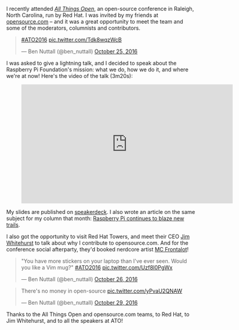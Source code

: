 I recently attended [*All Things Open*](https://allthingsopen.org/), an open-source conference in
Raleigh, North Carolina, run by Red Hat. I was invited by my friends at
[opensource.com](https://opensource.com/) – and it was a great opportunity to meet the team and some
of the moderators, columnists and contributors.

> [#ATO2016](https://twitter.com/hashtag/ATO2016?src=hash&ref_src=twsrc%5Etfw)
> [pic.twitter.com/Tdk8wqzWcB](https://t.co/Tdk8wqzWcB)
>
> — Ben Nuttall (@ben_nuttall) [October 25,
> 2016](https://twitter.com/ben_nuttall/status/791037092767928320?ref_src=twsrc%5Etfw)

I was asked to give a lightning talk, and I decided to speak about the Raspberry Pi Foundation's
mission: what we do, how we do it, and where we're at now! Here's the video of the talk (3m20s):

<figure>
<iframe width="560" height="315" src="https://www.youtube.com/embed/fuAkRui5ngs?si=TIP-l1TX3cUL0Pem" title="YouTube video player" frameborder="0" allow="accelerometer; autoplay; clipboard-write; encrypted-media; gyroscope; picture-in-picture; web-share" referrerpolicy="strict-origin-when-cross-origin" allowfullscreen></iframe>
</figure>

My slides are published on
[speakerdeck](https://speakerdeck.com/bennuttall/raspberry-pi-for-everyone). I also wrote an article
on the same subject for my column that month: [Raspberry Pi continues to blaze new
trails](https://opensource.com/life/16/11/raspberry-pi-continues-blaze-new-trails).

I also got the opportunity to visit Red Hat Towers, and meet their CEO [Jim
Whitehurst](https://twitter.com/jwhitehurst) to talk about why I contribute to opensource.com. And
for the conference social afterparty, they'd booked nerdcore artist [MC
Frontalot](https://twitter.com/mc_frontalot)!

> "You have more stickers on your laptop than I've ever seen. Would you like a Vim mug?"
> [#ATO2016](https://twitter.com/hashtag/ATO2016?src=hash&ref_src=twsrc%5Etfw)
> [pic.twitter.com/Uzf8l0PgWx](https://t.co/Uzf8l0PgWx)
>
> — Ben Nuttall (@ben_nuttall) [October 26,
> 2016](https://twitter.com/ben_nuttall/status/791359069722386432?ref_src=twsrc%5Etfw)

> There's no money in open-source [pic.twitter.com/yPvaU2QNAW](https://t.co/yPvaU2QNAW)
>
> — Ben Nuttall (@ben_nuttall) [October 29,
> 2016](https://twitter.com/ben_nuttall/status/792388237230796804?ref_src=twsrc%5Etfw)

Thanks to the All Things Open and opensource.com teams, to Red Hat, to Jim Whitehurst, and to all
the speakers at ATO!
